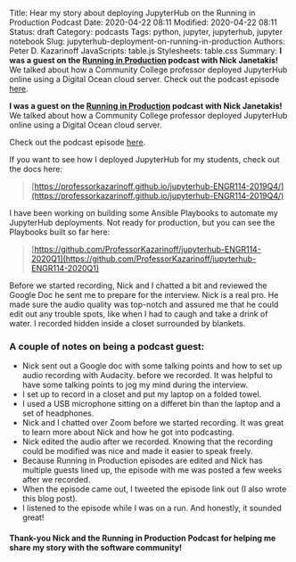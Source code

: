 Title: Hear my story about deploying JupyterHub on the Running in Production Podcast
Date: 2020-04-22 08:11
Modified: 2020-04-22 08:11
Status: draft
Category: podcasts
Tags: python, jupyter, jupyterhub, jupyter notebook
Slug: jupyterhub-deployment-on-running-in-production
Authors: Peter D. Kazarinoff
JavaScripts: table.js
Stylesheets: table.css
Summary: **I was a guest on the [Running in Production](https://runninginproduction.com/) podcast with Nick Janetakis!** We talked about how a Community College professor deployed JupyterHub online using a Digital Ocean cloud server. Check out the podcast episode [here](https://runninginproduction.com/podcast/27-a-college-professor-self-hosts-jupyter-hub-for-his-students).

**I was a guest on the [Running in Production](https://runninginproduction.com/) podcast with Nick Janetakis!** We talked about how a Community College professor deployed JupyterHub online using a Digital Ocean cloud server.

Check out the podcast episode [here](https://runninginproduction.com/podcast/27-a-college-professor-self-hosts-jupyter-hub-for-his-students).

If you want to see how I deployed JupyterHub for my students, check out the docs here:

 > [https://professorkazarinoff.github.io/jupyterhub-ENGR114-2019Q4/](https://professorkazarinoff.github.io/jupyterhub-ENGR114-2019Q4/)

I have been working on building some Ansible Playbooks to automate my JupyterHub deployments. Not ready for production, but you can see the Playbooks built so far here:

 > [https://github.com/ProfessorKazarinoff/jupyterhub-ENGR114-2020Q1](https://github.com/ProfessorKazarinoff/jupyterhub-ENGR114-2020Q1)

Before we started recording, Nick and I chatted a bit and reviewed the Google Doc he sent me to prepare for the interview. Nick is a real pro. He made sure the audio quality was top-notch and assured me that he could edit out any trouble spots, like when I had to caugh and take a drink of water. I recorded hidden inside a closet surrounded by blankets. 

### A couple of notes on being a podcast guest:

 * Nick sent out a Google doc with some talking points and how to set up audio recording with Audacity. before we recorded. It was helpful to have some talking points to jog my mind during the interview.
 * I set up to record in a closet and put my laptop on a folded towel.
 * I used a USB microphone sitting on a differet bin than the laptop and a set of headphones. 
 * Nick and I chatted over Zoom before we started recording. It was great to learn more about Nick and how he got into podcasting. 
 * Nick edited the audio after we recorded. Knowing that the recording could be modified was nice and made it easier to speak freely.
 * Because Running in Production episodes are edited and Nick has multiple guests lined up, the episode with me was posted a few weeks after we recorded.
 * When the episode came out, I tweeted the episode link out (I also wrote this blog post). 
 * I listened to the episode while I was on a run. And honestly, it sounded great!

#### Thank-you Nick and the Running in Production Podcast for helping me share my story with the software community!
